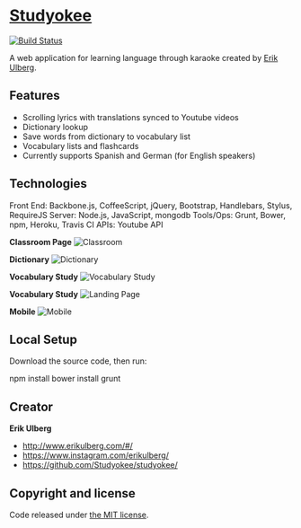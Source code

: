 # [Studyokee](http://studyokee.com)

[![Build Status](https://travis-ci.org/Studyokee/studyokee.png?branch=master)](https://travis-ci.org/Studyokee/studyokee)

A web application for learning language through karaoke created by [Erik Ulberg](http://www.erikulberg.com).

## Features

* Scrolling lyrics with translations synced to Youtube videos
* Dictionary lookup
* Save words from dictionary to vocabulary list
* Vocabulary lists and flashcards
* Currently supports Spanish and German (for English speakers)

## Technologies

Front End: Backbone.js, CoffeeScript, jQuery, Bootstrap, Handlebars, Stylus, RequireJS
Server: Node.js, JavaScript, mongodb
Tools/Ops: Grunt, Bower, npm, Heroku, Travis CI
APIs: Youtube API

**Classroom Page**
![Classroom](https://user-images.githubusercontent.com/1115068/28757858-ee2ba27c-7540-11e7-830c-e251839f1554.jpg)

**Dictionary**
![Dictionary](https://user-images.githubusercontent.com/1115068/28757856-e759ee7c-7540-11e7-9c48-27357db2c654.jpg)

**Vocabulary Study**
![Vocabulary Study](https://user-images.githubusercontent.com/1115068/28757855-e7594f26-7540-11e7-93cf-a909f0e17718.jpg)

**Vocabulary Study**
![Landing Page](https://user-images.githubusercontent.com/1115068/28757884-6c0a9996-7541-11e7-977d-51c280d18d52.png)

**Mobile**
![Mobile](https://user-images.githubusercontent.com/1115068/28757854-e75925d2-7540-11e7-89b7-53f330569161.jpg)

## Local Setup

Download the source code, then run:

npm install
bower install
grunt

## Creator

**Erik Ulberg**

* <http://www.erikulberg.com/#/>
* <https://www.instagram.com/erikulberg/>
* <https://github.com/Studyokee/studyokee/>

## Copyright and license

Code released under [the MIT license](https://github.com/Studyokee/studyokee/blob/master/LICENSE).
